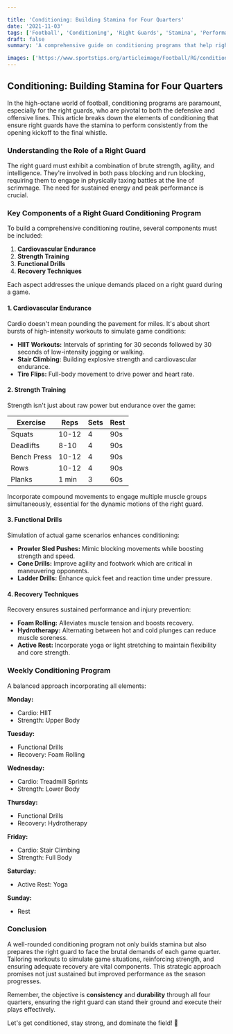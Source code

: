 ```yaml
---

title: 'Conditioning: Building Stamina for Four Quarters'
date: '2021-11-03'
tags: ['Football', 'Conditioning', 'Right Guards', 'Stamina', 'Performance', 'Coaching', 'Training', 'Sports', 'Athletics']
draft: false
summary: 'A comprehensive guide on conditioning programs that help right guards build the stamina needed to perform consistently throughout all four quarters of a football game.'

images: ['https://www.sportstips.org/articleimage/Football/RG/conditioning_building_stamina_for_four_quarters.webp']
---
```


## Conditioning: Building Stamina for Four Quarters

In the high-octane world of football, conditioning programs are paramount, especially for the right guards, who are pivotal to both the defensive and offensive lines. This article breaks down the elements of conditioning that ensure right guards have the stamina to perform consistently from the opening kickoff to the final whistle.

### Understanding the Role of a Right Guard

The right guard must exhibit a combination of brute strength, agility, and intelligence. They're involved in both pass blocking and run blocking, requiring them to engage in physically taxing battles at the line of scrimmage. The need for sustained energy and peak performance is crucial.

### Key Components of a Right Guard Conditioning Program

To build a comprehensive conditioning routine, several components must be included:

1. **Cardiovascular Endurance**
2. **Strength Training**
3. **Functional Drills**
4. **Recovery Techniques**

Each aspect addresses the unique demands placed on a right guard during a game.

#### 1. Cardiovascular Endurance

Cardio doesn't mean pounding the pavement for miles. It's about short bursts of high-intensity workouts to simulate game conditions:

- **HIIT Workouts:** Intervals of sprinting for 30 seconds followed by 30 seconds of low-intensity jogging or walking.
- **Stair Climbing:** Building explosive strength and cardiovascular endurance.
- **Tire Flips:** Full-body movement to drive power and heart rate.

#### 2. Strength Training

Strength isn't just about raw power but endurance over the game:

| Exercise | Reps | Sets | Rest |
|----------|------|------|------|
| Squats   | 10-12 | 4  | 90s  |
| Deadlifts| 8-10  | 4  | 90s  |
| Bench Press | 10-12 | 4  | 90s  |
| Rows     | 10-12 | 4  | 90s  |
| Planks   | 1 min | 3  | 60s  |

Incorporate compound movements to engage multiple muscle groups simultaneously, essential for the dynamic motions of the right guard.

#### 3. Functional Drills

Simulation of actual game scenarios enhances conditioning:

- **Prowler Sled Pushes:** Mimic blocking movements while boosting strength and speed.
- **Cone Drills:** Improve agility and footwork which are critical in maneuvering opponents.
- **Ladder Drills:** Enhance quick feet and reaction time under pressure.

#### 4. Recovery Techniques

Recovery ensures sustained performance and injury prevention:

- **Foam Rolling:** Alleviates muscle tension and boosts recovery.
- **Hydrotherapy:** Alternating between hot and cold plunges can reduce muscle soreness.
- **Active Rest:** Incorporate yoga or light stretching to maintain flexibility and core strength.

### Weekly Conditioning Program

A balanced approach incorporating all elements:

**Monday:**

- Cardio: HIIT
- Strength: Upper Body

**Tuesday:**

- Functional Drills
- Recovery: Foam Rolling

**Wednesday:**

- Cardio: Treadmill Sprints
- Strength: Lower Body

**Thursday:**

- Functional Drills
- Recovery: Hydrotherapy

**Friday:**

- Cardio: Stair Climbing
- Strength: Full Body

**Saturday:**

- Active Rest: Yoga

**Sunday:**

- Rest

### Conclusion

A well-rounded conditioning program not only builds stamina but also prepares the right guard to face the brutal demands of each game quarter. Tailoring workouts to simulate game situations, reinforcing strength, and ensuring adequate recovery are vital components. This strategic approach promises not just sustained but improved performance as the season progresses.

Remember, the objective is **consistency** and **durability** through all four quarters, ensuring the right guard can stand their ground and execute their plays effectively.

Let's get conditioned, stay strong, and dominate the field! 🏈
```
